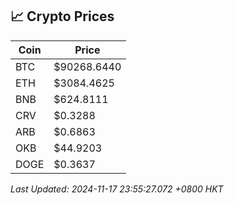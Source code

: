 ## 📈 Crypto Prices

| Coin | Price |
| ---- | ----- |
| BTC | $90268.6440 |
| ETH | $3084.4625 |
| BNB | $624.8111 |
| CRV | $0.3288 |
| ARB | $0.6863 |
| OKB | $44.9203 |
| DOGE | $0.3637 |

_Last Updated: 2024-11-17 23:55:27.072 +0800 HKT_